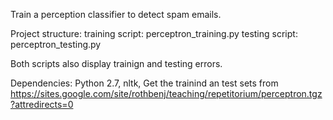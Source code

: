 Train a perception classifier to detect spam emails.

Project structure:
 training script: perceptron_training.py
 testing script:  perceptron_testing.py

Both scripts also display trainign and testing errors.

Dependencies:
Python 2.7, 
nltk, 
Get the trainind an test sets from https://sites.google.com/site/rothbenj/teaching/repetitorium/perceptron.tgz?attredirects=0

